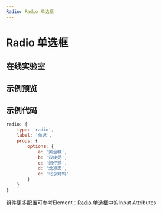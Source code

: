 ```yaml
---
Radio: Radio 单选框
---
```

# Radio 单选框

## 在线实验室
<ClientOnly>
<ams-config name="radio" type="field"/>
</ClientOnly>

## 示例预览
<ClientOnly>
<demo-list :type="'radio'"></demo-list>
</ClientOnly>

## 示例代码
```js
radio: {
    type: 'radio',
    label: '单选',
    props: {
        options: {
            a: '黄金糕',
            b: '双皮奶',
            c: '蚵仔煎',
            d: '龙须面',
            e: '北京烤鸭'
        }
    }
}
```

组件更多配置可参考Element：[Radio 单选框](http://element-cn.eleme.io/#/zh-CN/component/radio)中的Input Attributes